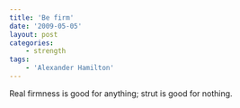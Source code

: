 ```yaml
---
title: 'Be firm'
date: '2009-05-05'
layout: post
categories:
    - strength
tags:
    - 'Alexander Hamilton'
---
```


Real firmness is good for anything; strut is good for nothing.